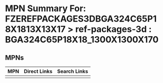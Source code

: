 



# MPN Summary For: FZEREFPACKAGES3DBGA324C65P18X1813X13X17 > ref-packages-3d : BGA324C65P18X18_1300X1300X170

## MPNs
  

|MPN|Direct Links|Search Links|
| :--- | :--- | :--- |
||||
